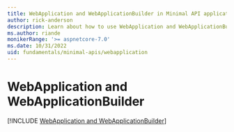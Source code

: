 ```yaml
---
title: WebApplication and WebApplicationBuilder in Minimal API applications
author: rick-anderson
description: Learn about how to use WebApplication and WebApplicationBuilder.
ms.author: riande
monikerRange: '>= aspnetcore-7.0'
ms.date: 10/31/2022
uid: fundamentals/minimal-apis/webapplication
---
```


# WebApplication and WebApplicationBuilder

[!INCLUDE [WebApplication and WebApplicationBuilder](includes/webapplication.md)]
